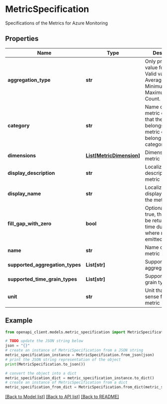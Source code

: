 # MetricSpecification

Specifications of the Metrics for Azure Monitoring

## Properties

Name | Type | Description | Notes
------------ | ------------- | ------------- | -------------
**aggregation_type** | **str** | Only provide one value for this field. Valid values: Average, Minimum, Maximum, Total, Count. | [optional] 
**category** | **str** | Name of the metric category that the metric belongs to. A metric can only belong to a single category. | [optional] 
**dimensions** | [**List[MetricDimension]**](MetricDimension.md) | Dimensions of the metric | [optional] 
**display_description** | **str** | Localized friendly description of the metric | [optional] 
**display_name** | **str** | Localized friendly display name of the metric | [optional] 
**fill_gap_with_zero** | **bool** | Optional. If set to true, then zero will be returned for time duration where no metric is emitted/published. | [optional] 
**name** | **str** | Name of the metric | [optional] 
**supported_aggregation_types** | **List[str]** | Supported aggregation types | [optional] 
**supported_time_grain_types** | **List[str]** | Supported time grain types | [optional] 
**unit** | **str** | Unit that makes sense for the metric | [optional] 

## Example

```python
from openapi_client.models.metric_specification import MetricSpecification

# TODO update the JSON string below
json = "{}"
# create an instance of MetricSpecification from a JSON string
metric_specification_instance = MetricSpecification.from_json(json)
# print the JSON string representation of the object
print(MetricSpecification.to_json())

# convert the object into a dict
metric_specification_dict = metric_specification_instance.to_dict()
# create an instance of MetricSpecification from a dict
metric_specification_from_dict = MetricSpecification.from_dict(metric_specification_dict)
```
[[Back to Model list]](../README.md#documentation-for-models) [[Back to API list]](../README.md#documentation-for-api-endpoints) [[Back to README]](../README.md)


